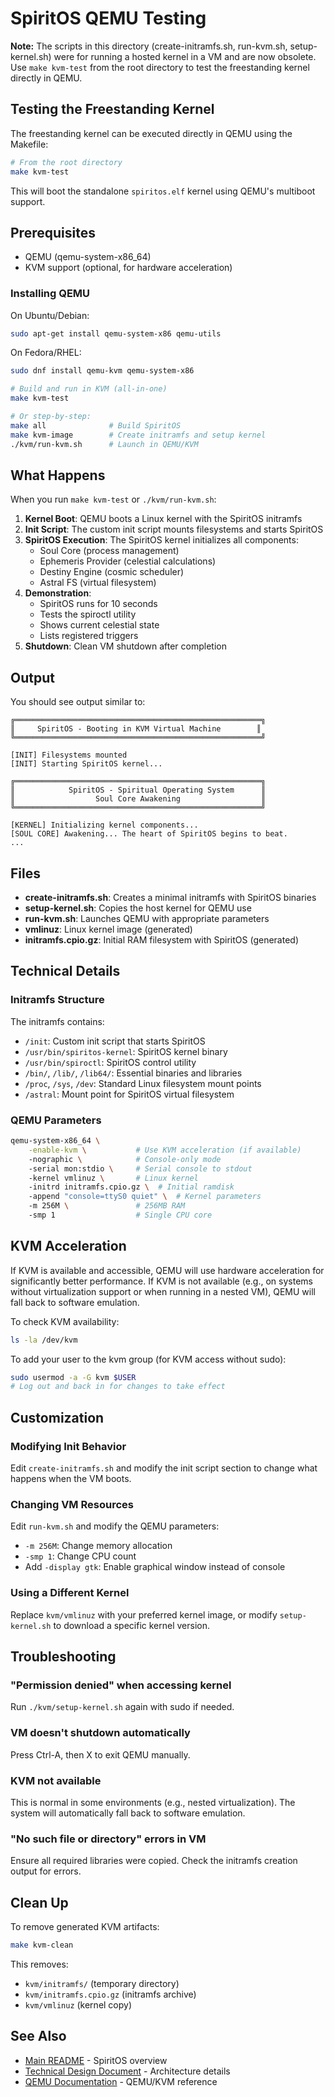 # SpiritOS QEMU Testing

**Note:** The scripts in this directory (create-initramfs.sh, run-kvm.sh, setup-kernel.sh) were for running a hosted kernel in a VM and are now obsolete. Use `make kvm-test` from the root directory to test the freestanding kernel directly in QEMU.

## Testing the Freestanding Kernel

The freestanding kernel can be executed directly in QEMU using the Makefile:

```bash
# From the root directory
make kvm-test
```

This will boot the standalone `spiritos.elf` kernel using QEMU's multiboot support.

## Prerequisites

- QEMU (qemu-system-x86_64)
- KVM support (optional, for hardware acceleration)

### Installing QEMU

On Ubuntu/Debian:
```bash
sudo apt-get install qemu-system-x86 qemu-utils
```

On Fedora/RHEL:
```bash
sudo dnf install qemu-kvm qemu-system-x86
```

```bash
# Build and run in KVM (all-in-one)
make kvm-test

# Or step-by-step:
make all              # Build SpiritOS
make kvm-image        # Create initramfs and setup kernel
./kvm/run-kvm.sh      # Launch in QEMU/KVM
```

## What Happens

When you run `make kvm-test` or `./kvm/run-kvm.sh`:

1. **Kernel Boot**: QEMU boots a Linux kernel with the SpiritOS initramfs
2. **Init Script**: The custom init script mounts filesystems and starts SpiritOS
3. **SpiritOS Execution**: The SpiritOS kernel initializes all components:
   - Soul Core (process management)
   - Ephemeris Provider (celestial calculations)
   - Destiny Engine (cosmic scheduler)
   - Astral FS (virtual filesystem)
4. **Demonstration**: 
   - SpiritOS runs for 10 seconds
   - Tests the spiroctl utility
   - Shows current celestial state
   - Lists registered triggers
5. **Shutdown**: Clean VM shutdown after completion

## Output

You should see output similar to:

```
╔═══════════════════════════════════════════════════════╗
║     SpiritOS - Booting in KVM Virtual Machine        ║
╚═══════════════════════════════════════════════════════╝

[INIT] Filesystems mounted
[INIT] Starting SpiritOS kernel...

╔═══════════════════════════════════════════════════════╗
║            SpiritOS - Spiritual Operating System      ║
║                  Soul Core Awakening                  ║
╚═══════════════════════════════════════════════════════╝

[KERNEL] Initializing kernel components...
[SOUL CORE] Awakening... The heart of SpiritOS begins to beat.
...
```

## Files

- **create-initramfs.sh**: Creates a minimal initramfs with SpiritOS binaries
- **setup-kernel.sh**: Copies the host kernel for QEMU use
- **run-kvm.sh**: Launches QEMU with appropriate parameters
- **vmlinuz**: Linux kernel image (generated)
- **initramfs.cpio.gz**: Initial RAM filesystem with SpiritOS (generated)

## Technical Details

### Initramfs Structure

The initramfs contains:
- `/init`: Custom init script that starts SpiritOS
- `/usr/bin/spiritos-kernel`: SpiritOS kernel binary
- `/usr/bin/spiroctl`: SpiritOS control utility
- `/bin/`, `/lib/`, `/lib64/`: Essential binaries and libraries
- `/proc`, `/sys`, `/dev`: Standard Linux filesystem mount points
- `/astral`: Mount point for SpiritOS virtual filesystem

### QEMU Parameters

```bash
qemu-system-x86_64 \
    -enable-kvm \           # Use KVM acceleration (if available)
    -nographic \            # Console-only mode
    -serial mon:stdio \     # Serial console to stdout
    -kernel vmlinuz \       # Linux kernel
    -initrd initramfs.cpio.gz \  # Initial ramdisk
    -append "console=ttyS0 quiet" \  # Kernel parameters
    -m 256M \               # 256MB RAM
    -smp 1                  # Single CPU core
```

## KVM Acceleration

If KVM is available and accessible, QEMU will use hardware acceleration for significantly better performance. If KVM is not available (e.g., on systems without virtualization support or when running in a nested VM), QEMU will fall back to software emulation.

To check KVM availability:
```bash
ls -la /dev/kvm
```

To add your user to the kvm group (for KVM access without sudo):
```bash
sudo usermod -a -G kvm $USER
# Log out and back in for changes to take effect
```

## Customization

### Modifying Init Behavior

Edit `create-initramfs.sh` and modify the init script section to change what happens when the VM boots.

### Changing VM Resources

Edit `run-kvm.sh` and modify the QEMU parameters:
- `-m 256M`: Change memory allocation
- `-smp 1`: Change CPU count
- Add `-display gtk`: Enable graphical window instead of console

### Using a Different Kernel

Replace `kvm/vmlinuz` with your preferred kernel image, or modify `setup-kernel.sh` to download a specific kernel version.

## Troubleshooting

### "Permission denied" when accessing kernel

Run `./kvm/setup-kernel.sh` again with sudo if needed.

### VM doesn't shutdown automatically

Press Ctrl-A, then X to exit QEMU manually.

### KVM not available

This is normal in some environments (e.g., nested virtualization). The system will automatically fall back to software emulation.

### "No such file or directory" errors in VM

Ensure all required libraries were copied. Check the initramfs creation output for errors.

## Clean Up

To remove generated KVM artifacts:

```bash
make kvm-clean
```

This removes:
- `kvm/initramfs/` (temporary directory)
- `kvm/initramfs.cpio.gz` (initramfs archive)
- `kvm/vmlinuz` (kernel copy)

## See Also

- [Main README](../README.md) - SpiritOS overview
- [Technical Design Document](../docs/TDD.md) - Architecture details
- [QEMU Documentation](https://www.qemu.org/docs/master/) - QEMU/KVM reference
